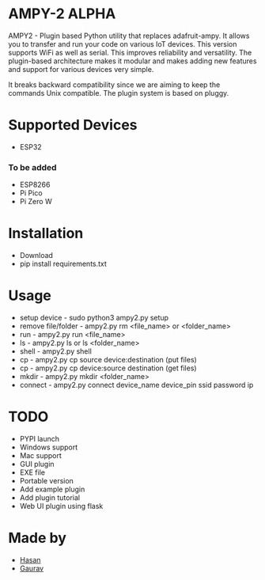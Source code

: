 # AMPY-2 ALPHA

AMPY2 - Plugin based Python utility that replaces adafruit-ampy. It allows you to transfer and run your code on various IoT devices. This version supports WiFi as well as serial. This improves reliability and versatility.  The plugin-based architecture makes it modular and makes adding new features and support for various devices very simple.
	
It breaks backward compatibility since we are aiming to keep the commands Unix compatible. 
The plugin system is based on pluggy.

# Supported Devices
  * ESP32
### To be added
  * ESP8266
  * Pi Pico
  * Pi Zero W

# Installation
  * Download
  * pip install requirements.txt

# Usage
* setup device - sudo python3 ampy2.py setup
* remove file/folder - ampy2.py rm <file_name> or <folder_name>
* run - ampy2.py run <file_name>
* ls - ampy2.py ls or ls <folder_name>
* shell - ampy2.py shell
* cp - ampy2.py cp source device:destination (put files)
* cp - ampy2.py cp device:source destination (get files)
* mkdir - ampy2.py mkdir <folder_name>
* connect - ampy2.py connect device_name device_pin ssid password ip 

# TODO
* PYPI launch
* Windows support
* Mac support
* GUI plugin
* EXE file
* Portable version
* Add example plugin 
* Add plugin tutorial
* Web UI plugin using flask

# Made by
* [Hasan](https://curiouswala.com/)
* [Gaurav](https://gauravn.com/)


